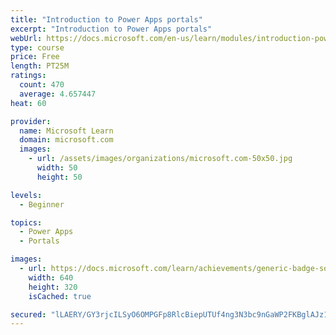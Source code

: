 ```yaml
---
title: "Introduction to Power Apps portals"
excerpt: "Introduction to Power Apps portals"
webUrl: https://docs.microsoft.com/en-us/learn/modules/introduction-power-apps-portals/
type: course
price: Free
length: PT25M
ratings:
  count: 470
  average: 4.657447
heat: 60

provider:
  name: Microsoft Learn
  domain: microsoft.com
  images:
    - url: /assets/images/organizations/microsoft.com-50x50.jpg
      width: 50
      height: 50

levels:
  - Beginner

topics:
  - Power Apps
  - Portals

images:
  - url: https://docs.microsoft.com/learn/achievements/generic-badge-social.png
    width: 640
    height: 320
    isCached: true

secured: "lLAERY/GY3rjcILSyO6OMPGFp8RlcBiepUTUf4ng3N3bc9nGaWP2FKBglAJz1uw5M2pN24e4+rByvFA0gpWyb3eJayxxWDU9nRXCd3vo1qYG61YWCWFkRmOyeJmqFEofuHWWbXxUpyI4wEc4dLtJO186HcvYfiCEYIQ4Dd3C/SYgCPSIwHkQq+/oLdEeQdRJ+yi78n7A9Y31bdSmfUhJN8yL7hp6xIJ8RIU91BYdRPF987NvxsihdBxxzpDL8ZQtFmJxsxtwgqjimJ/ZzgDlaPmBuzPgaqZDTf9aqYLW3aNWnLouY3CR9c+uM8pykNGOm17SAMSRRXXJaAgOphr9Q3g4p55esoi0BIbJYxTrTAFlrEPLxJR5OWoeSiNvhW4VNEv8ocnI5gbVNStmiWEUg5NGB4RgMnei++Bt6f9+4bU=;aVW+pzZOjRypSYPQvhK4Yg=="
---
```



